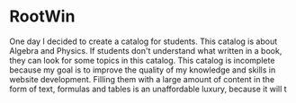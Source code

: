 # RootWin
One day I decided to create a catalog for students. This catalog is about Algebra and Physics. If students don't understand what written in a book, they can look for some topics in this catalog. This catalog is incomplete because my goal is to improve the quality of my knowledge and skills in website development. Filling them with a large amount of content in the form of text, formulas and tables is an unaffordable luxury, because it will t
